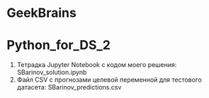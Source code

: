 # GeekBrains
# Python_for_DS_2
1. Тетрадка Jupyter Notebook с кодом моего решения: SBarinov_solution.ipynb
2. Файл CSV с прогнозами целевой переменной для тестового датасета: SBarinov_predictions.csv
